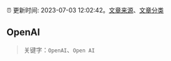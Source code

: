 :alarm_clock: 更新时间: 2023-07-03 12:02:42。[文章来源](/README.md)、[文章分类](/TAGS.md)

## OpenAI


> 关键字：`OpenAI`、`Open AI`



